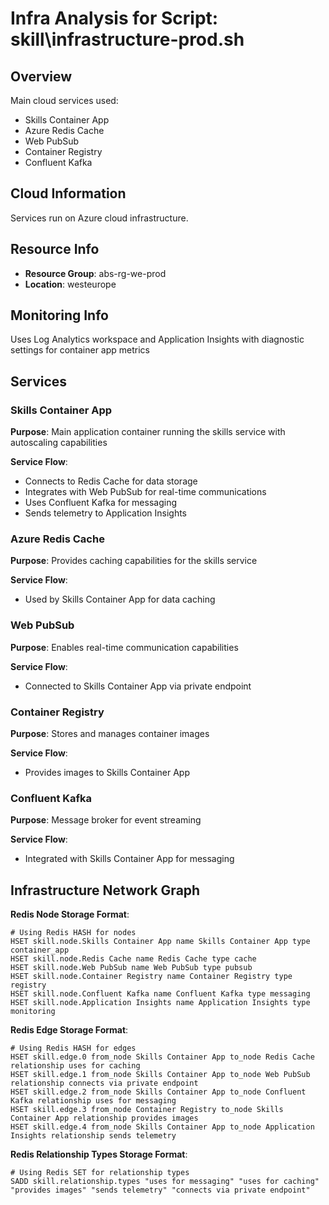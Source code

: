 # Infra Analysis for Script: skill\infrastructure-prod.sh

## Overview

Main cloud services used:

- Skills Container App
- Azure Redis Cache
- Web PubSub
- Container Registry
- Confluent Kafka

## Cloud Information

Services run on Azure cloud infrastructure.

## Resource Info

- **Resource Group**: abs-rg-we-prod
- **Location**: westeurope

## Monitoring Info

Uses Log Analytics workspace and Application Insights with diagnostic settings for container app metrics

## Services

### Skills Container App
**Purpose**: Main application container running the skills service with autoscaling capabilities

**Service Flow**:
- Connects to Redis Cache for data storage
- Integrates with Web PubSub for real-time communications
- Uses Confluent Kafka for messaging
- Sends telemetry to Application Insights

### Azure Redis Cache
**Purpose**: Provides caching capabilities for the skills service

**Service Flow**:
- Used by Skills Container App for data caching

### Web PubSub
**Purpose**: Enables real-time communication capabilities

**Service Flow**:
- Connected to Skills Container App via private endpoint

### Container Registry
**Purpose**: Stores and manages container images

**Service Flow**:
- Provides images to Skills Container App

### Confluent Kafka
**Purpose**: Message broker for event streaming

**Service Flow**:
- Integrated with Skills Container App for messaging

## Infrastructure Network Graph

**Redis Node Storage Format**:
```
# Using Redis HASH for nodes
HSET skill.node.Skills Container App name Skills Container App type container_app
HSET skill.node.Redis Cache name Redis Cache type cache
HSET skill.node.Web PubSub name Web PubSub type pubsub
HSET skill.node.Container Registry name Container Registry type registry
HSET skill.node.Confluent Kafka name Confluent Kafka type messaging
HSET skill.node.Application Insights name Application Insights type monitoring
```

**Redis Edge Storage Format**:
```
# Using Redis HASH for edges
HSET skill.edge.0 from_node Skills Container App to_node Redis Cache relationship uses for caching
HSET skill.edge.1 from_node Skills Container App to_node Web PubSub relationship connects via private endpoint
HSET skill.edge.2 from_node Skills Container App to_node Confluent Kafka relationship uses for messaging
HSET skill.edge.3 from_node Container Registry to_node Skills Container App relationship provides images
HSET skill.edge.4 from_node Skills Container App to_node Application Insights relationship sends telemetry
```

**Redis Relationship Types Storage Format**:
```
# Using Redis SET for relationship types
SADD skill.relationship.types "uses for messaging" "uses for caching" "provides images" "sends telemetry" "connects via private endpoint"
```
